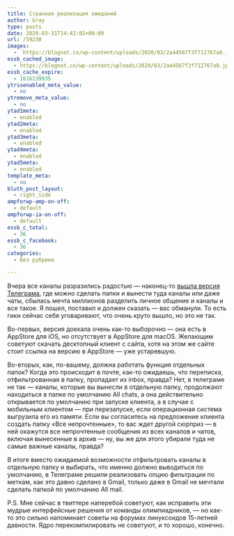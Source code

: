 ```yaml
---
title: Странная реализация ожиданий
author: Gray
type: posts
date: 2020-03-31T14:42:02+00:00
url: /59230
images:
  -  https://blognot.co/wp-content/uploads/2020/03/2a44567f3f712767a8.jpeg
essb_cached_image:
  - https://blognot.co/wp-content/uploads/2020/03/2a44567f3f712767a8.jpeg
essb_cache_expire:
  - 1616139935
ytrssenabled_meta_value:
  - no
ytremove_meta_value:
  - no
ytad1meta:
  - enabled
ytad2meta:
  - enabled
ytad3meta:
  - enabled
ytad4meta:
  - enabled
ytad5meta:
  - enabled
template_meta:
  - no
bluth_post_layout:
  - right_side
ampforwp-amp-on-off:
  - default
ampforwp-ia-on-off:
  - default
essb_c_total:
  - 36
essb_c_facebook:
  - 36
categories:
  - Без рубрики

---
```








Вчера все каналы разразились радостью — наконец-то [вышла версия Телеграма][1], где можно сделать папки и вынести туда каналы или даже чаты, сбылась мечта миллионов разделить личное общение и каналы и все такое. Я пошел, поставил и должен сказать — вас обманули. То есть гики сейчас себя уговаривают, что очень круто вышло, но это не так.

Во-первых, версия доехала очень как-то выборочно —&nbsp;она есть в AppStore для iOS, но отсутствует в AppStore для macOS. Желающим советуют скачать десктопный клиент с сайта, хотя на этом же сайте стоит ссылка на версию в AppStore —&nbsp;уже устаревшую.

Во-вторых, как, по-вашему, должна работать функция отдельных папок? Когда это происходит в почте, как-то ожидаешь, что переписка, отфильтрованная в папку, пропадает из inbox, правда? Нет, в телеграме не так —&nbsp;каналы, которые вы вынесли в отдельную папку, продолжают находиться в папке по умолчанию All chats, а она действительно открывается по умолчанию при запуске клиента, а в случае с мобильным клиентом — при перезапуске, если операционная система выгрузила его из памяти. Если вы согласитесь на предложение клиента создать папку &#171;Все непрочтенные&#187;, то вас ждет другой сюрприз — в ней окажутся все непрочтенные сообщения из всех каналов и чатов, включая вынесенные в архив — ну, вы же для этого убирали туда не самые важные каналы, правда?

В итоге вместо ожидаемой возможности отфильтровать каналы в отдельную папку и выбирать, что именно должно выводиться по умолчанию, в Телеграме решили реализовать опцию фильтрации по меткам, как это давно сделано в Gmail, только даже в Gmail не мечтали сделать папкой по умолчанию All mail.&nbsp;

P.S. Мне сейчас в твиттере наперебой советуют, как исправить эти мудрые интерфейсные решения от команды олимпиадников, — но как-то это сильно напоминает советы на форумах линуксоидов 15-летней давности. Ядро перекомпилировать не советуют, и то хорошо, конечно.

 [1]: https://telegram.org/blog/folders